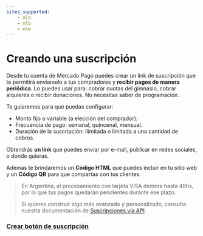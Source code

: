 ```yaml
---
sites_supported:
    - mla
    - mlb 
    - mlm
---
```


# Creando una suscripción

Desde tu cuenta de Mercado Pago puedes crear un link de suscripción que te permitirá enviarselo a tus compradores y **recibir pagos de manera periódica**. Lo puedes usar para: cobrar cuotas del gimnasio, cobrar alquieres o recibir donaciones.
No necesitas saber de programación. 

Te guiaremos para que puedas configurar:

* Monto fijo o variable (a elección del comprador).
* Frecuencia de pago: semanal, quincenal, mensual.
* Duración de la suscripción: ilimitada o limitada a una cantidad de cobros.

Obtendrás **un link** que puedes enviar por e-mail, publicar en redes sociales, o donde quieras.

Además te brindaremos un **Código HTML** que puedes incluir en tu sitio web y un **Código QR** para que compartas con tus clientes.

> En Argentina, el procesamiento con tarjeta VISA demora hasta 48hs, por lo que tus pagos quedarán pendientes durante ese plazo.

> Si quieres construir algo más avanzado y personalizado, consulta nuestra documentación de [Suscripciones vía API](../API/introduction.es.md).


### [Crear botón de suscripción](https://www.mercadopago.com.ar/subscription-plans/create)
